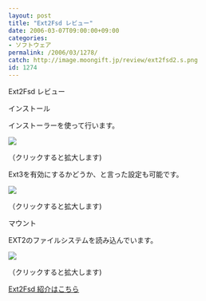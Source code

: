 ```yaml
---
layout: post
title: "Ext2Fsd レビュー"
date: 2006-03-07T09:00:00+09:00
categories:
- ソフトウェア
permalink: /2006/03/1278/
catch: http://image.moongift.jp/review/ext2fsd2.s.png
id: 1274
---
```

Ext2Fsd レビュー  
<!--more-->

インストール

  

インストーラーを使って行います。

  

[![](http://image.moongift.jp/review/ext2fsd1.s.png)](http://image.moongift.jp/review/ext2fsd1.png)  
  
（クリックすると拡大します)

  

Ext3を有効にするかどうか、と言った設定も可能です。

  

[![](http://image.moongift.jp/review/ext2fsd2.s.png)](http://image.moongift.jp/review/ext2fsd2.png)  
  
（クリックすると拡大します)

  

マウント

  

EXT2のファイルシステムを読み込んでいます。

  

[![](http://image.moongift.jp/review/ext2fsd3.s.png)](http://image.moongift.jp/review/ext2fsd3.png)  
  
（クリックすると拡大します)

  

[Ext2Fsd 紹介はこちら](http://oss.moongift.jp/intro/i-1272.html)

